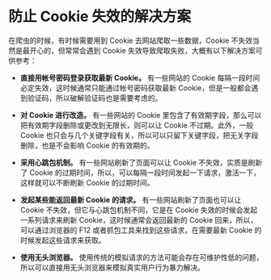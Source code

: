 # 防止 Cookie 失效的解决方案

在爬虫的时候，有时候需要用到 Cookie 去网站爬取一些数据，Cookie 不失效当然是最开心的，但常常会遇到 Cookie 失效导致爬取失败，大概有以下解决方案可供参考：

- **直接用帐号密码登录获取最新 Cookie。** 有一些网站的 Cookie 每隔一段时间必定失效，这时候通常只能通过帐号密码获取最新 Cookie，但是一般都会遇到验证码，所以破解验证码也是需要考虑的。

- **对 Cookie 进行改造。** 有一些网站的 Cookie 里包含了有效期字段，那么可以把有效期字段删除或更改到无限长，则可以让 Cookie 不过期。此外，一般 Cookie 也只会与几个关键字段有关，所以可以只留下关键字段，把无关字段删除，也是不会影响 Cookie 的有效期的。

- **采用心跳包机制。** 有一些网站刷新了页面可以让 Cookie 不失效，实质是刷新了 Cookie 的过期时间，所以，可以每隔一段时间发起一下请求，激活一下，这样就可以不断刷新 Cookie 的过期时间。

- **发起某些能返回最新 Cookie 的请求。** 有一些网站刷新了页面也可以让 Cookie 不失效，但它与心跳包机制不同，它是在 Cookie 失效的时候会发起一系列请求来刷新 Cookie，这时候通常会返回最新的 Cookie 回来，所以，可以通过浏览器的 F12 或者抓包工具来找到这些请求，在需要最新 Cookie 的时候发起这些请求来获取。

- **使用无头浏览器。** 使用传统的模拟请求的方法可能会存在可维护性低的问题，所以可以直接用无头浏览器来模拟真实用户行为暴力解决。
